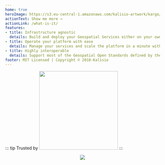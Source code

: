 ```yaml
---
home: true
heroImage: https://s3.eu-central-1.amazonaws.com/kalisio-artwork/kargo/kargo-icon-256x256.png
actionText: Show me more →
actionLink: /what-is-it/
features:
- title: Infrastructure agnostic
  details: Build and deploy your Geospatial Services either on your own server or on a cloud provider
- title: Operate your platform with ease
  details: Manage your services and scale the platform in a minute with the simplicity of Docker
- title: Highly interoperable
  details: Support most of the Geospatial Open Standards defined by the OGC
footer: MIT Licensed | Copyright © 2018-Kalisio
---
```


::: tip Trusted by
<a href="http://www.airbus.com/"><img src="https://upload.wikimedia.org/wikipedia/commons/2/24/Airbus_logo_2017.png" width="256"/></a>
:::

<p>

<p align="center">
  <a href="http://www.kalisio.xyz"><img src="https://s3.eu-central-1.amazonaws.com/kalisio-artwork/kalisio/kalisio-logo-256x112.png"></a>
</p>

